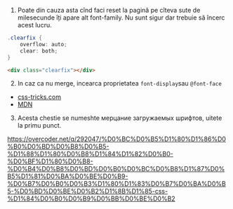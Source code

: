 1. Poate din cauza asta cînd faci reset la pagină pe cîteva sute de milesecunde îți apare alt font-family. Nu sunt sigur dar trebuie să încerc acest lucru.

```cs
.clearfix {
	overflow: auto;
	clear: both;
}
```

```html
<div class="clearfix"></div>
```

2.  In caz ca nu merge, incearca proprietatea `font-display`sau  `@font-face`

* [css-tricks.com](https://css-tricks.com/almanac/properties/f/font-display/)
* [MDN](https://developer.mozilla.org/en-US/docs/Web/CSS/@font-face/font-display)

3. Acesta chestie se numeshte мерцание загружаемых шрифтов, uitete la primu punct.

https://overcoder.net/q/292047/%D0%BC%D0%B5%D1%80%D1%86%D0%B0%D0%BD%D0%B8%D0%B5-%D1%88%D1%80%D0%B8%D1%84%D1%82%D0%B0-%D0%BF%D1%80%D0%B8-%D0%B4%D0%B8%D0%BD%D0%B0%D0%BC%D0%B8%D1%87%D0%B5%D1%81%D0%BA%D0%BE%D0%B9-%D0%B7%D0%B0%D0%B3%D1%80%D1%83%D0%B7%D0%BA%D0%B5-%D0%BD%D0%BE%D0%B2%D1%8B%D1%85-css-%D1%84%D0%B0%D0%B9%D0%BB%D0%BE%D0%B2